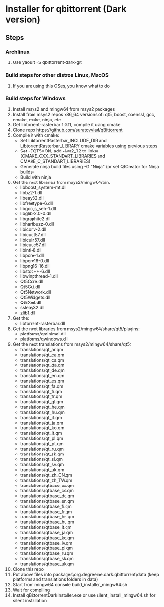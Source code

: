 # Installer for qbittorrent (Dark version)

## Steps

### Archlinux
1. Use yaourt -S qbittorrent-dark-git

### Build steps for other distros Linux, MacOS
1. If you are using this OSes, you know what to do

### Build steps for Windows

1. Install msys2 and mingw64 from msys2 packages
2. Install from msys2 repos x86_64 versions of: qt5, boost, openssl, gcc, cmake, make, ninja, etc
3. Get libtorrent-rasterbar 1.0.11, compile it using cmake
4. Clone repo https://github.com/suratovvlad/qBittorrent
5. Compile it with cmake:
	- Set LibtorrentRasterbar_INCLUDE_DIR and LibtorrentRasterbar_LIBRARY cmake variables using previous steps
	- Set -DQT5=ON, add -lws2_32 to linker (CMAKE_CXX_STANDART_LIBRARIES and CMAKE_C_STANDART_LIBRARIES)
	- Generate ninja build files using -G "Ninja" (or set QtCreator for Ninja builds)
	- Build with ninja
6. Get the next libraries from msys2/mingw64/bin:
	- libboost_system-mt.dll
	- libbz2-1.dll
	- libeay32.dll
	- libfreetype-6.dll
	- libgcc_s_seh-1.dll
	- libglib-2.0-0.dll
	- libgraphite2.dll
	- libharfbuzz-0.dll
	- libiconv-2.dll
	- libicudt57.dll
	- libicuin57.dll
	- libicuuc57.dll
	- libintl-8.dll
	- libpcre-1.dll
	- libpcre16-0.dll
	- libpng16-16.dll
	- libstdc++-6.dll
	- libwinpthread-1.dll
	- Qt5Core.dll
	- Qt5Gui.dll
	- Qt5Network.dll
	- Qt5Widgets.dll
	- Qt5Xml.dll
	- ssleay32.dll
	- zlib1.dll
7. Get the:
	- libtorrent-rasterbar.dll
8. Get the next libraries from msys2/mingw64/share/qt5/plugins:
	- platforms/qminimal.dll
	- platforms/qwindows.dll
9. Get the next translations from msys2/mingw64/share/qt5:
	- translations/qt_ar.qm
	- translations/qt_ca.qm
	- translations/qt_cs.qm
	- translations/qt_da.qm
	- translations/qt_de.qm
	- translations/qt_en.qm
	- translations/qt_es.qm
	- translations/qt_fa.qm
	- translations/qt_fi.qm
	- translations/qt_fr.qm
 	- translations/qt_gl.qm
	- translations/qt_he.qm
	- translations/qt_hu.qm
	- translations/qt_it.qm
	- translations/qt_ja.qm
	- translations/qt_ko.qm
	- translations/qt_lt.qm
	- translations/qt_pl.qm
	- translations/qt_pt.qm
	- translations/qt_ru.qm
	- translations/qt_sk.qm
	- translations/qt_sl.qm
	- translations/qt_sv.qm
	- translations/qt_uk.qm
	- translations/qt_zh_CN.qm
	- translations/qt_zh_TW.qm
	- translations/qtbase_ca.qm
	- translations/qtbase_cs.qm
	- translations/qtbase_de.qm
	- translations/qtbase_en.qm
	- translations/qtbase_fi.qm
	- translations/qtbase_fr.qm
	- translations/qtbase_he.qm
	- translations/qtbase_hu.qm
	- translations/qtbase_it.qm
	- translations/qtbase_ja.qm
	- translations/qtbase_ko.qm
	- translations/qtbase_lv.qm
	- translations/qtbase_pl.qm
	- translations/qtbase_ru.qm
	- translations/qtbase_sk.qm
	- translations/qtbase_uk.qm
9. Clone this repo
10. Put above files into packages\org.degreeme.dark.qbittorrent\data (keep platforms and translations folders in data)
11. Start from mingw64 console build_installer_mingw64.sh
12. Wait for compiling
13. Install qBittorrentDarkInstaller.exe or use silent_install_mingw64.sh for silent installation
